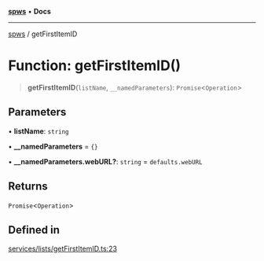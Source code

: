 [**spws**](../README.md) • **Docs**

***

[spws](../globals.md) / getFirstItemID

# Function: getFirstItemID()

> **getFirstItemID**(`listName`, `__namedParameters`): `Promise`\<`Operation`\>

## Parameters

• **listName**: `string`

• **\_\_namedParameters** = `{}`

• **\_\_namedParameters.webURL?**: `string` = `defaults.webURL`

## Returns

`Promise`\<`Operation`\>

## Defined in

[services/lists/getFirstItemID.ts:23](https://github.com/rlking1985/spws/blob/963fffcfd1206fadbccbd348d3836bf3d546ecfe/src/services/lists/getFirstItemID.ts#L23)
